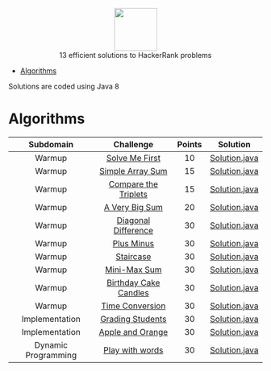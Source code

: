 <p align="center">
    <a href="https://www.hackerrank.com/alexsilvadoprado">
        <img height=85 src="https://d3keuzeb2crhkn.cloudfront.net/hackerrank/assets/styleguide/logo_wordmark-f5c5eb61ab0a154c3ed9eda24d0b9e31.svg">
    </a>
    <br>13 efficient solutions to HackerRank problems
</p>

* [Algorithms](#algorithms)

Solutions are coded using Java 8

# Algorithms

|        Subdomain        |                                                              Challenge                                                              | Points |                                                                                  Solution                                                                                 |
|:-----------------------:|:-----------------------------------------------------------------------------------------------------------------------------------:|:------:|:-------------------------------------------------------------------------------------------------------------------------------------------------------------------------:|
|         Warmup         | [Solve Me First](https://www.hackerrank.com/challenges/solve-me-first)                                                         |   10   | [Solution.java]()                          |
|         Warmup         | [Simple Array Sum](https://www.hackerrank.com/challenges/simple-array-sum)                                                             |   15   | [Solution.java]()                                    |
|         Warmup         | [Compare the Triplets](https://www.hackerrank.com/challenges/compare-the-triplets)            |   15   | [Solution.java]()      |
|         Warmup         | [A Very Big Sum](https://www.hackerrank.com/challenges/a-very-big-sum)                                                                  |   20   | [Solution.java]()                                         |
|         Warmup         | [Diagonal Difference](https://www.hackerrank.com/challenges/diagonal-difference)                                                     |   30   | [Solution.java]()                        |
|         Warmup         | [Plus Minus](https://www.hackerrank.com/challenges/plus-minus)                                                     |   30   | [Solution.java]()                        |
|         Warmup         | [Staircase](https://www.hackerrank.com/challenges/staircase)                                   |   30   | [Solution.java]()             |
|         Warmup         | [Mini-Max Sum](https://www.hackerrank.com/challenges/mini-max-sum)                                                     |   30   | [Solution.java]()                       |
|         Warmup         | [Birthday Cake Candles](https://www.hackerrank.com/challenges/birthday-cake-candles)                                                           |   30   | [Solution.java]()                            |
|         Warmup         | [Time Conversion](https://www.hackerrank.com/challenges/time-conversion)                                                              |   30   | [Solution.java]()                                    |
|         Implementation         | [Grading Students](https://www.hackerrank.com/challenges/grading)                                                              |   30   | [Solution.java]()                                    |
|         Implementation         | [Apple and Orange](https://www.hackerrank.com/challenges/apple-and-orange)                                                              |   30   | [Solution.java]()                                    |
|         Dynamic Programming         | [Play with words](https://www.hackerrank.com/challenges/strplay)                                                |   30   | [Solution.java]()                     |